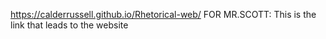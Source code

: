 https://calderrussell.github.io/Rhetorical-web/
FOR MR.SCOTT: This is the link that leads to the website
